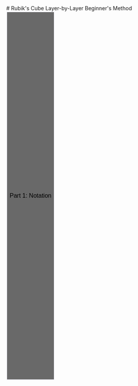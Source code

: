 <head>
	<title>Rubik's Cube Beginner's Method</title>
	<style>
		button {
		  background-color: dimgrey;
		  color: smokewhite;
		  padding: 95% 7px;
 		  text-align: center;
  		  text-decoration: none;
		  display: block;
		  font-size: 16px;
		  border: 2px solid ghostwhite;
		}
		button:hover {
		  background-color: ghostwhite;
		  color: black;
		}
	</style>
</head>
# Rubik's Cube Layer-by-Layer Beginner's Method
<button onclick="stage1">Part 1: Notation</button>
